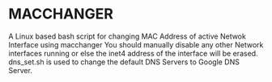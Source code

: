 # MACCHANGER
A Linux based bash script for changing MAC Address of active Netwok Interface using macchanger
You should manually disable any other Network interfaces running or else the inet4 address of the interface will be erased.
dns_set.sh is used to change the default DNS Servers to Google DNS Server.
